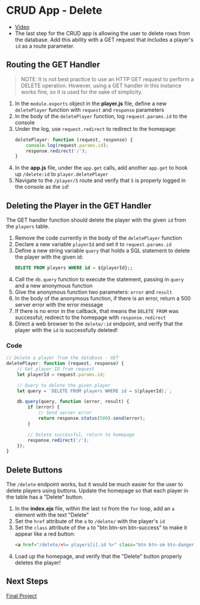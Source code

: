 # CRU**D** App - Delete
- [Video](https://www.youtube.com/watch?v=vSxTtVtl8Go&list=PL1P_sExxi-9PSNwmays_UE8JYllVu7P7u&index=52)
- The last step for the CRUD app is allowing the user to delete rows from the database. Add this ability with a GET request that includes a player's `id` as a route parameter.

## Routing the GET Handler
>NOTE: It is not best practice to use an HTTP GET request to perform a DELETE operation. However, using a GET handler in this instance works fine, so it is used for the sake of simplicity.

1. In the `module.exports` object in the **player.js** file, define a new `deletePlayer` function with `request` and `response` parameters
1. In the body of the `deletePlayer` function, log `request.params.id` to the console
1. Under the log, use `request.redirect` to redirect to the homepage:
    ```js
    deletePlayer: function (request, response) {
        console.log(request.params.id);
        response.redirect('/');
    }
    ```
1. In the **app.js** file, under the `app.get` calls, add another `app.get` to hook up `/delete:id` to `player.deletePlayer`
1. Navigate to the `/player/5` route and verify that `5` is properly logged in the console as the `id`!

## Deleting the Player in the GET Handler
The GET handler function should delete the player with the given `id` from the `players` table. 

1. Remove the code currently in the body of the `deletePlayer` function
1. Declare a new variable `playerId` and set it to `request.params.id`
1. Define a new string variable `query` that holds a SQL statement to delete the player with the given id:
    ```sql
    DELETE FROM players WHERE id = ${playerId};;
    ```
1. Call the `db.query` function to execute the statement, passing in `query` and a new anonymous function
1. Give the anonymous function two parameters: `error` and `result`
1. In the body of the anonymous function, if there is an error, return a 500 server error with the error message
1. If there is no error in the callback, that means the `DELETE FROM` was successful; redirect to the homepage with `response.redirect`
1. Direct a web browser to the `delete/:id` endpoint, and verify that the player with the `id` is successfully deleted!

### Code
```js
// Delete a player from the database - GET
deletePlayer: function (request, response) {
    // Get player ID from request
    let playerId = request.params.id;

    // Query to delete the given player
    let query = `DELETE FROM players WHERE id = ${playerId};`;

    db.query(query, function (error, result) {
        if (error) {
            // Send server error
            return response.status(500).send(error);
        }

        // Delete successful, return to homepage
        response.redirect('/');
    });
}
```

## Delete Buttons
The `/delete` endpoint works, but it would be much easier for the user to delete players using buttons. Update the homepage so that each player in the table has a "Delete" button.

1. In the **index.ejs** file, within the last `td` from the `for` loop, add an `a` element with the text "Delete"
1. Set the `href` attribute of the `a` to `/delete/` with the player's `id`
1. Set the `class` attribute of the `a` to "btn btn-sm btn-success" to make it appear like a red button:
    ```html
    <a href="/delete/<%= players[i].id %>" class="btn btn-sm btn-danger">Delete</a>
    ```
1. Load up the homepage, and verify that the "Delete" button properly deletes the player!

## Next Steps
[Final Project](../FinalProject/FinalProject.md)